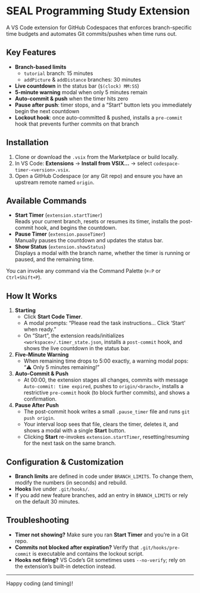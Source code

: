 # SEAL Programming Study Extension

A VS Code extension for GitHub Codespaces that enforces branch-specific time budgets and automates Git commits/pushes when time runs out.

## Key Features

- **Branch-based limits**   
  - `tutorial` branch: 15 minutes  
  - `addPicture` & `addDistance` branches: 30 minutes  
- **Live countdown** in the status bar (`$(clock) MM:SS`)  
- **5-minute warning** modal when only 5 minutes remain  
- **Auto-commit & push** when the timer hits zero  
- **Pause after push**: timer stops, and a “Start” button lets you immediately begin the next countdown  
- **Lockout hook**: once auto-committed & pushed, installs a `pre-commit` hook that prevents further commits on that branch

## Installation

1. Clone or download the `.vsix` from the Marketplace or build locally.  
2. In VS Code: **Extensions** → **Install from VSIX...** → select `codespace-timer-<version>.vsix`.  
3. Open a GitHub Codespace (or any Git repo) and ensure you have an upstream remote named `origin`.

## Available Commands

- **Start Timer** (`extension.startTimer`)  
  Reads your current branch, resets or resumes its timer, installs the post-commit hook, and begins the countdown.  
- **Pause Timer** (`extension.pauseTimer`)  
  Manually pauses the countdown and updates the status bar.  
- **Show Status** (`extension.showStatus`)  
  Displays a modal with the branch name, whether the timer is running or paused, and the remaining time.

You can invoke any command via the Command Palette (`⌘⇧P` or `Ctrl+Shift+P`).

## How It Works

1. **Starting**  
   - Click **Start Code Timer**.  
   - A modal prompts: “Please read the task instructions… Click ‘Start’ when ready.”  
   - On “Start”, the extension reads/initializes `<workspace>/.timer_state.json`, installs a `post-commit` hook, and shows the live countdown in the status bar.  
2. **Five-Minute Warning**  
   - When remaining time drops to 5:00 exactly, a warning modal pops: “⚠️ Only 5 minutes remaining!”  
3. **Auto-Commit & Push**  
   - At 00:00, the extension stages all changes, commits with message `Auto-commit: time expired`, pushes to `origin/<branch>`, installs a restrictive `pre-commit` hook (to block further commits), and shows a confirmation.  
4. **Pause After Push**  
   - The post-commit hook writes a small `.pause_timer` file and runs `git push origin`.  
   - Your interval loop sees that file, clears the timer, deletes it, and shows a modal with a single **Start** button.  
   - Clicking **Start** re-invokes `extension.startTimer`, resetting/resuming for the next task on the same branch.

## Configuration & Customization

- **Branch limits** are defined in code under `BRANCH_LIMITS`. To change them, modify the numbers (in seconds) and rebuild.  
- **Hooks** live under `.git/hooks/`.  
- If you add new feature branches, add an entry in `BRANCH_LIMITS` or rely on the default 30 minutes.

## Troubleshooting

- **Timer not showing?** Make sure you ran **Start Timer** and you’re in a Git repo.  
- **Commits not blocked after expiration?** Verify that `.git/hooks/pre-commit` is executable and contains the lockout script.  
- **Hooks not firing?** VS Code’s Git sometimes uses `--no-verify`; rely on the extension’s built-in detection instead.

---

Happy coding (and timing)!  
